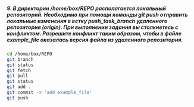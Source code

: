 ##### 9. В директории /home/box/REPO располагается локальный репозиторий. Необходимо при помощи команды git push отправить локальные изменения в ветку push_task_branch удаленного репозитория (origin). При выполнении задания вы столкнетесь с конфликтом. Разрешите конфликт таким образом, чтобы в файле example_file оказалась версия файла из удаленного репозитория.
```bash
cd /home/box/REPO
git branch
git status
git fetch
git pull
git status
git add .
git commit -m 'add example_file'
git push
```
